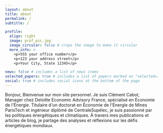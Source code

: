 ```yaml
---
layout: about
title: about
permalink: /
subtitle: /

profile:
  align: right
  image: prof_pic.jpg
  image_circular: false # crops the image to make it circular
  more_info: >
    <p>555 your office number</p>
    <p>123 your address street</p>
    <p>Your City, State 12345</p>

news: false # includes a list of news items
selected_papers: true # includes a list of papers marked as "selected={true}"
social: true # includes social icons at the bottom of the page
---
```

Bonjour,
Bienvenue sur mon site personnel. 
Je suis Clément Cabot, Manager chez Deloitte Economic Advisory France, spécialisé en Économie de l'Énergie. 
Titulaire d'un doctorat en Économie de l'Énergie de Mines ParisTech et ingénieur diplômé de CentraleSupélec, je suis passionné par les politiques énergétiques et climatiques.
À travers mes publications et articles de blog, je partage des analyses et réflexions sur les défis énergétiques mondiaux. 
